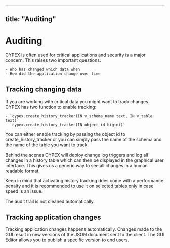 
---
title: "Auditing"
---

# Auditing

CYPEX is often used for critical applications and security is a major concern.
This raises two important questions:

    - Who has changed which data when
    - How did the application change over time

## Tracking changing data

If you are working with critical data you might want to track changes. CYPEX has
two function to enable tracking:

    - `cypex.create_history_tracker(IN v_schema_name text, IN v_table text)`
    - `cypex.create_history_tracker(IN object_id bigint)`

You can either enable tracking by passing the object id to
create_history_tracker or you can simply pass the name of the schema and the
name of the table you want to track.

Behind the scenes CYPEX will deploy change log triggers and log all changes in a
history table which can then be displayed in the graphical user interface. This
gives us a generic way to see all changes in a human readable format.

Keep in mind that activating history tracking does come with a performance
penalty and it is recommended to use it on selected tables only in case speed is
an issue.

The audit trail is not cleaned automatically.

## Tracking application changes

Tracking application changes happens automatically. Changes made to the GUI
result in new versions of the JSON document sent to the client.
The GUI Editor allows you to publish a specific version to end users.
